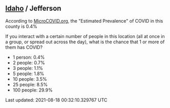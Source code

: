 
## [Idaho](/united-states/idaho) / Jefferson

According to [MicroCOVID.org](http://microcovid.org),
the "Estimated Prevalence" of COVID in this county is 0.4%

If you interact with a certain number of people in this location
(all at once in a group, or spread out across the day), what is the chance that
1 or more of them has COVID?

- 1 person: 0.4%
- 2 people: 0.7%
- 3 people: 1.1%
- 5 people: 1.8%
- 10 people: 3.5%
- 25 people: 8.5%
- 100 people: 29.9%

Last updated: 2021-08-18 00:32:10.329767 UTC
